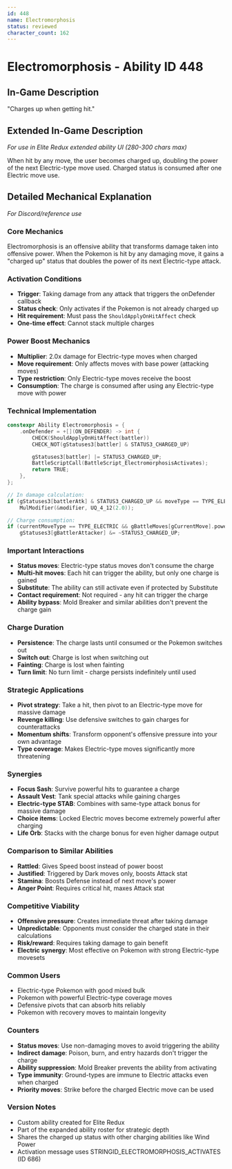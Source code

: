 ```yaml
---
id: 448
name: Electromorphosis
status: reviewed
character_count: 162
---
```


# Electromorphosis - Ability ID 448

## In-Game Description
"Charges up when getting hit."

## Extended In-Game Description
*For use in Elite Redux extended ability UI (280-300 chars max)*

When hit by any move, the user becomes charged up, doubling the power of the next Electric-type move used. Charged status is consumed after one Electric move use.

## Detailed Mechanical Explanation
*For Discord/reference use*

### Core Mechanics
Electromorphosis is an offensive ability that transforms damage taken into offensive power. When the Pokemon is hit by any damaging move, it gains a "charged up" status that doubles the power of its next Electric-type attack.

### Activation Conditions
- **Trigger**: Taking damage from any attack that triggers the onDefender callback
- **Status check**: Only activates if the Pokemon is not already charged up
- **Hit requirement**: Must pass the `ShouldApplyOnHitAffect` check
- **One-time effect**: Cannot stack multiple charges

### Power Boost Mechanics
- **Multiplier**: 2.0x damage for Electric-type moves when charged
- **Move requirement**: Only affects moves with base power (attacking moves)
- **Type restriction**: Only Electric-type moves receive the boost
- **Consumption**: The charge is consumed after using any Electric-type move with power

### Technical Implementation
```c
constexpr Ability Electromorphosis = {
    .onDefender = +[](ON_DEFENDER) -> int {
        CHECK(ShouldApplyOnHitAffect(battler))
        CHECK_NOT(gStatuses3[battler] & STATUS3_CHARGED_UP)

        gStatuses3[battler] |= STATUS3_CHARGED_UP;
        BattleScriptCall(BattleScript_ElectromorphosisActivates);
        return TRUE;
    },
};

// In damage calculation:
if (gStatuses3[battlerAtk] & STATUS3_CHARGED_UP && moveType == TYPE_ELECTRIC) 
    MulModifier(&modifier, UQ_4_12(2.0));

// Charge consumption:
if (currentMoveType == TYPE_ELECTRIC && gBattleMoves[gCurrentMove].power)
    gStatuses3[gBattlerAttacker] &= ~STATUS3_CHARGED_UP;
```

### Important Interactions
- **Status moves**: Electric-type status moves don't consume the charge
- **Multi-hit moves**: Each hit can trigger the ability, but only one charge is gained
- **Substitute**: The ability can still activate even if protected by Substitute
- **Contact requirement**: Not required - any hit can trigger the charge
- **Ability bypass**: Mold Breaker and similar abilities don't prevent the charge gain

### Charge Duration
- **Persistence**: The charge lasts until consumed or the Pokemon switches out
- **Switch out**: Charge is lost when switching out
- **Fainting**: Charge is lost when fainting
- **Turn limit**: No turn limit - charge persists indefinitely until used

### Strategic Applications
- **Pivot strategy**: Take a hit, then pivot to an Electric-type move for massive damage
- **Revenge killing**: Use defensive switches to gain charges for counterattacks
- **Momentum shifts**: Transform opponent's offensive pressure into your own advantage
- **Type coverage**: Makes Electric-type moves significantly more threatening

### Synergies
- **Focus Sash**: Survive powerful hits to guarantee a charge
- **Assault Vest**: Tank special attacks while gaining charges
- **Electric-type STAB**: Combines with same-type attack bonus for massive damage
- **Choice items**: Locked Electric moves become extremely powerful after charging
- **Life Orb**: Stacks with the charge bonus for even higher damage output

### Comparison to Similar Abilities
- **Rattled**: Gives Speed boost instead of power boost
- **Justified**: Triggered by Dark moves only, boosts Attack stat
- **Stamina**: Boosts Defense instead of next move's power
- **Anger Point**: Requires critical hit, maxes Attack stat

### Competitive Viability
- **Offensive pressure**: Creates immediate threat after taking damage
- **Unpredictable**: Opponents must consider the charged state in their calculations
- **Risk/reward**: Requires taking damage to gain benefit
- **Electric synergy**: Most effective on Pokemon with strong Electric-type movesets

### Common Users
- Electric-type Pokemon with good mixed bulk
- Pokemon with powerful Electric-type coverage moves
- Defensive pivots that can absorb hits reliably
- Pokemon with recovery moves to maintain longevity

### Counters
- **Status moves**: Use non-damaging moves to avoid triggering the ability
- **Indirect damage**: Poison, burn, and entry hazards don't trigger the charge
- **Ability suppression**: Mold Breaker prevents the ability from activating
- **Type immunity**: Ground-types are immune to Electric attacks even when charged
- **Priority moves**: Strike before the charged Electric move can be used

### Version Notes
- Custom ability created for Elite Redux
- Part of the expanded ability roster for strategic depth
- Shares the charged up status with other charging abilities like Wind Power
- Activation message uses STRINGID_ELECTROMORPHOSIS_ACTIVATES (ID 686)